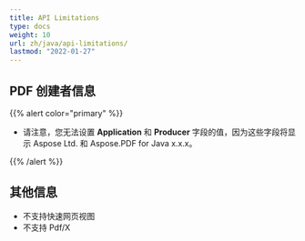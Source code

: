 ```yaml
---
title: API Limitations
type: docs
weight: 10
url: zh/java/api-limitations/
lastmod: "2022-01-27"
---
```


## PDF 创建者信息

{{% alert color="primary" %}}

- 请注意，您无法设置 **Application** 和 **Producer** 字段的值，因为这些字段将显示 Aspose Ltd. 和 Aspose.PDF for Java x.x.x。

{{% /alert %}}

## 其他信息

- 不支持快速网页视图
- 不支持 Pdf/X